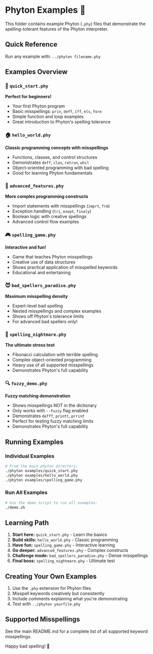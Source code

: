 # Phyton Examples 🌱

This folder contains example Phyton (`.phy`) files that demonstrate the spelling-tolerant features of the Phyton interpreter.

## Quick Reference

Run any example with: `../phyton filename.phy`

## Examples Overview

### 🚀 `quick_start.phy`
**Perfect for beginners!**
- Your first Phyton program
- Basic misspellings: `prin`, `deff`, `iff`, `els`, `fore`
- Simple function and loop examples
- Great introduction to Phyton's spelling tolerance

### 🏠 `hello_world.phy` 
**Classic programming concepts with misspellings**
- Functions, classes, and control structures
- Demonstrates `deff`, `clas`, `retrun`, `whil`
- Object-oriented programming with bad spelling
- Good for learning Phyton fundamentals

### 🔧 `advanced_features.phy`
**More complex programming constructs**
- Import statements with misspellings (`imprt`, `frm`)
- Exception handling (`tri`, `exept`, `finaly`)
- Boolean logic with creative spellings
- Advanced control flow examples

### 🎮 `spelling_game.phy`
**Interactive and fun!**
- Game that teaches Phyton misspellings
- Creative use of data structures
- Shows practical application of misspelled keywords
- Educational and entertaining

### 😈 `bad_spellers_paradise.phy`
**Maximum misspelling density**
- Expert-level bad spelling
- Nested misspellings and complex examples
- Shows off Phyton's tolerance limits
- For advanced bad spellers only!

### 🚨 `spelling_nightmare.phy`
**The ultimate stress test**
- Fibonacci calculation with terrible spelling
- Complex object-oriented programming
- Heavy use of all supported misspellings
- Demonstrates Phyton's full capability

### 🔍 `fuzzy_demo.phy`
**Fuzzy matching demonstration**
- Shows misspellings NOT in the dictionary
- Only works with `--fuzzy` flag enabled
- Demonstrates `defff`, `printt`, `prrint`
- Perfect for testing fuzzy matching limits
- Demonstrates Phyton's full capability

## Running Examples

### Individual Examples
```bash
# From the main phyton directory:
./phyton examples/quick_start.phy
./phyton examples/hello_world.phy
./phyton examples/spelling_game.phy
```

### Run All Examples
```bash
# Use the demo script to run all examples:
./demo.sh
```

## Learning Path

1. **Start here:** `quick_start.phy` - Learn the basics
2. **Build skills:** `hello_world.phy` - Classic programming
3. **Have fun:** `spelling_game.phy` - Interactive learning
4. **Go deeper:** `advanced_features.phy` - Complex constructs  
5. **Challenge mode:** `bad_spellers_paradise.phy` - Dense misspellings
6. **Final boss:** `spelling_nightmare.phy` - Ultimate test

## Creating Your Own Examples

1. Use the `.phy` extension for Phyton files
2. Misspell keywords creatively but consistently
3. Include comments explaining what you're demonstrating
4. Test with `../phyton yourfile.phy`

## Supported Misspellings

See the main README.md for a complete list of all supported keyword misspellings.

Happy bad spelling! 🌿
